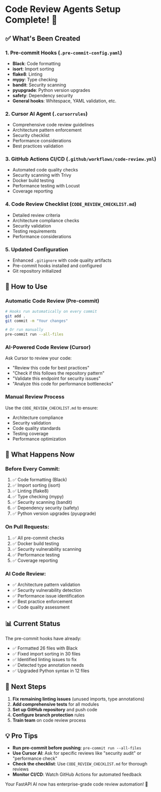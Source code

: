 # Code Review Agents Setup Complete! 🎉

## ✅ What's Been Created

### 1. **Pre-commit Hooks** (`.pre-commit-config.yaml`)

- **Black**: Code formatting
- **isort**: Import sorting
- **flake8**: Linting
- **mypy**: Type checking
- **bandit**: Security scanning
- **pyupgrade**: Python version upgrades
- **safety**: Dependency security
- **General hooks**: Whitespace, YAML validation, etc.

### 2. **Cursor AI Agent** (`.cursorrules`)

- Comprehensive code review guidelines
- Architecture pattern enforcement
- Security checklist
- Performance considerations
- Best practices validation

### 3. **GitHub Actions CI/CD** (`.github/workflows/code-review.yml`)

- Automated code quality checks
- Security scanning with Trivy
- Docker build testing
- Performance testing with Locust
- Coverage reporting

### 4. **Code Review Checklist** (`CODE_REVIEW_CHECKLIST.md`)

- Detailed review criteria
- Architecture compliance checks
- Security validation
- Testing requirements
- Performance considerations

### 5. **Updated Configuration**

- Enhanced `.gitignore` with code quality artifacts
- Pre-commit hooks installed and configured
- Git repository initialized

## 🚀 How to Use

### **Automatic Code Review (Pre-commit)**

```bash
# Hooks run automatically on every commit
git add .
git commit -m "Your changes"

# Or run manually
pre-commit run --all-files
```

### **AI-Powered Code Review (Cursor)**

Ask Cursor to review your code:

- "Review this code for best practices"
- "Check if this follows the repository pattern"
- "Validate this endpoint for security issues"
- "Analyze this code for performance bottlenecks"

### **Manual Review Process**

Use the `CODE_REVIEW_CHECKLIST.md` to ensure:

- Architecture compliance
- Security validation
- Code quality standards
- Testing coverage
- Performance optimization

## 🔧 What Happens Now

### **Before Every Commit:**

1. ✅ Code formatting (Black)
2. ✅ Import sorting (isort)
3. ✅ Linting (flake8)
4. ✅ Type checking (mypy)
5. ✅ Security scanning (bandit)
6. ✅ Dependency security (safety)
7. ✅ Python version upgrades (pyupgrade)

### **On Pull Requests:**

1. ✅ All pre-commit checks
2. ✅ Docker build testing
3. ✅ Security vulnerability scanning
4. ✅ Performance testing
5. ✅ Coverage reporting

### **AI Code Review:**

- ✅ Architecture pattern validation
- ✅ Security vulnerability detection
- ✅ Performance issue identification
- ✅ Best practice enforcement
- ✅ Code quality assessment

## 📊 Current Status

The pre-commit hooks have already:

- ✅ Formatted 26 files with Black
- ✅ Fixed import sorting in 30 files
- ✅ Identified linting issues to fix
- ✅ Detected type annotation needs
- ✅ Upgraded Python syntax in 12 files

## 🎯 Next Steps

1. **Fix remaining linting issues** (unused imports, type annotations)
2. **Add comprehensive tests** for all modules
3. **Set up GitHub repository** and push code
4. **Configure branch protection** rules
5. **Train team** on code review process

## 💡 Pro Tips

- **Run pre-commit before pushing**: `pre-commit run --all-files`
- **Use Cursor AI**: Ask for specific reviews like "security audit" or "performance check"
- **Check the checklist**: Use `CODE_REVIEW_CHECKLIST.md` for thorough reviews
- **Monitor CI/CD**: Watch GitHub Actions for automated feedback

Your FastAPI AI now has enterprise-grade code review automation! 🚀
